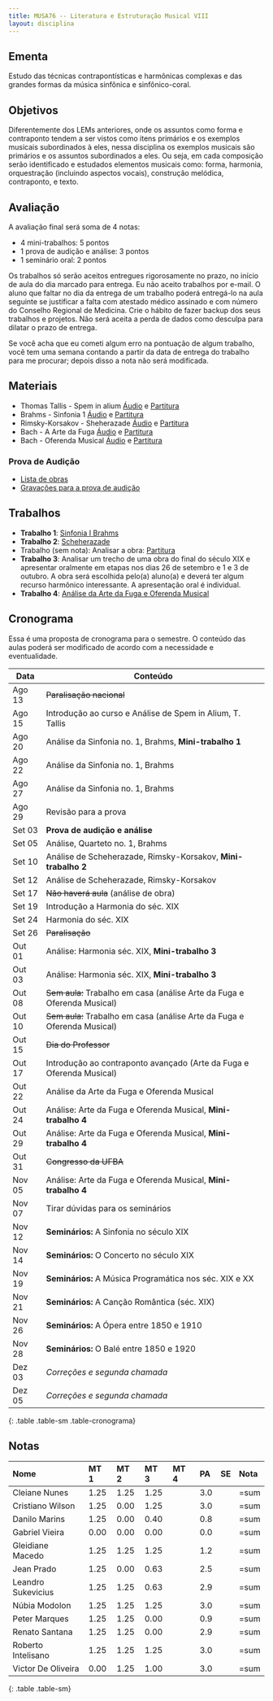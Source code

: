 ```yaml
---
title: MUSA76 -- Literatura e Estruturação Musical VIII
layout: disciplina
---
```


## Ementa

Estudo das técnicas contrapontísticas e harmônicas complexas e das
grandes formas da música sinfônica e sinfônico-coral.

## Objetivos

Diferentemente dos LEMs anteriores, onde os assuntos como forma e
contraponto tendem a ser vistos como itens primários e os exemplos
musicais subordinados à eles, nessa disciplina os exemplos musicais
são primários e os assuntos subordinados a eles. Ou seja, em cada
composição serão identificado e estudados elementos musicais como:
forma, harmonia, orquestração (incluindo aspectos vocais), construção
melódica, contraponto, e texto.

## Avaliação

A avaliação final será soma de 4 notas:

  * 4 mini-trabalhos: 5 pontos
  * 1 prova de audição e análise: 3 pontos
  * 1 seminário oral: 2 pontos

Os trabalhos só serão aceitos entregues rigorosamente no prazo, no
início de aula do dia marcado para entrega. Eu não aceito trabalhos
por e-mail. O aluno que faltar no dia da entrega de um trabalho poderá
entregá-lo na aula seguinte se justificar a falta com atestado médico
assinado e com número do Conselho Regional de Medicina. Crie o hábito
de fazer backup dos seus trabalhos e projetos. Não será aceita a perda
de dados como desculpa para dilatar o prazo de entrega.

Se você acha que eu cometi algum erro na pontuação de algum trabalho,
você tem uma semana contando a partir da data de entrega do trabalho
para me procurar; depois disso a nota não será modificada.

## Materiais

- Thomas Tallis - Spem in alium [Áudio][1] e [Partitura][2]
- Brahms - Sinfonia 1 [Áudio][3] e [Partitura][4]
- Rimsky-Korsakov - Sheherazade [Áudio][5] e [Partitura][6]
- Bach - A Arte da Fuga [Áudio][7] e [Partitura][8]
- Bach - Oferenda Musical [Áudio][9] e [Partitura][10]

### Prova de Audição

- [Lista de obras](/pedro/lista-prova-audicao-lem8/)
- [Gravações para a prova de audição][11]

## Trabalhos

- **Trabalho 1**: [Sinfonia I Brahms](/pedro/trabalho-brahms/)
- **Trabalho 2**: [Scheherazade](/pedro/trabalho-scheherazade/)
- Trabalho (sem nota): Analisar a obra: [Partitura][12]
- **Trabalho 3**: Analisar um trecho de uma obra do final do século
  XIX e apresentar oralmente em etapas nos dias 26 de setembro e 1 e 3
  de outubro. A obra será escolhida pelo(a) aluno(a) e deverá ter
  algum recurso harmônico interessante. A apresentação oral é
  individual.
- **Trabalho 4**: [Análise da Arte da Fuga e Oferenda Musical](/pedro/trabalho-fuga/)


## Cronograma

Essa é uma proposta de cronograma para o semestre. O conteúdo das
aulas poderá ser modificado de acordo com a necessidade e
eventualidade.

| Data   | Conteúdo                                                                        |
| -----  | ---                                                                             |
| Ago 13 | <del>Paralisação nacional</del>                                                 |
| Ago 15 | Introdução ao curso e Análise de Spem in Alium, T. Tallis                       |
| Ago 20 | Análise da Sinfonia no. 1, Brahms, **Mini-trabalho 1**                          |
| Ago 22 | Análise da Sinfonia no. 1, Brahms                                               |
| Ago 27 | Análise da Sinfonia no. 1, Brahms                                               |
| Ago 29 | Revisão para a prova                                                            |
| Set 03 | **Prova de audição e análise**                                                  |
| Set 05 | Análise, Quarteto no. 1, Brahms                                                 |
| Set 10 | Análise de Scheherazade, Rimsky-Korsakov, **Mini-trabalho 2**                   |
| Set 12 | Análise de Scheherazade, Rimsky-Korsakov                                        |
| Set 17 | <del>Não haverá aula</del> (análise de obra)                                    |
| Set 19 | Introdução a Harmonia do séc. XIX                                               |
| Set 24 | Harmonia do séc. XIX                                                            |
| Set 26 | <del>Paralisação</del>                                                          |
| Out 01 | Análise: Harmonia séc. XIX, **Mini-trabalho 3**                                 |
| Out 03 | Análise: Harmonia séc. XIX, **Mini-trabalho 3**                                 |
| Out 08 | <del>Sem aula:</del> Trabalho em casa (análise Arte da Fuga e Oferenda Musical) |
| Out 10 | <del>Sem aula:</del> Trabalho em casa (análise Arte da Fuga e Oferenda Musical) |
| Out 15 | <del>Dia do Professor</del>                                                     |
| Out 17 | Introdução ao contraponto avançado (Arte da Fuga e Oferenda Musical)            |
| Out 22 | Análise da Arte da Fuga e Oferenda Musical                                      |
| Out 24 | Análise: Arte da Fuga e Oferenda Musical,  **Mini-trabalho 4**                  |
| Out 29 | Análise: Arte da Fuga e Oferenda Musical,  **Mini-trabalho 4**                  |
| Out 31 | <del>Congresso da UFBA</del>                                                    |
| Nov 05 | Análise: Arte da Fuga e Oferenda Musical,  **Mini-trabalho 4**                  |
| Nov 07 | Tirar dúvidas para os seminários                                                |
| Nov 12 | **Seminários:** A Sinfonia no século XIX                                        |
| Nov 14 | **Seminários:** O Concerto no século XIX                                        |
| Nov 19 | **Seminários:** A Música Programática nos séc. XIX e XX                         |
| Nov 21 | **Seminários:** A Canção Romântica (séc. XIX)                                   |
| Nov 26 | **Seminários:** A Ópera entre 1850 e 1910                                       |
| Nov 28 | **Seminários:** O Balé entre 1850 e 1920                                        |
| Dez 03 | *Correções e segunda chamada*                                                   |
| Dez 05 | *Correções e segunda chamada*                                                   |
{: .table .table-sm .table-cronograma}


## Notas

| Nome               | MT 1 | MT 2 | MT 3 | MT 4 | PA  | SE | Nota |
| :----------------- | :-   | :-   | :-   | :-   | :-  | :- | :--- |
| Cleiane Nunes      | 1.25 | 1.25 | 1.25 |      | 3.0 |    | =sum |
| Cristiano Wilson   | 1.25 | 0.00 | 1.25 |      | 3.0 |    | =sum |
| Danilo Marins      | 1.25 | 0.00 | 0.40 |      | 0.8 |    | =sum |
| Gabriel Vieira     | 0.00 | 0.00 | 0.00 |      | 0.0 |    | =sum |
| Gleidiane Macedo   | 1.25 | 1.25 | 1.25 |      | 1.2 |    | =sum |
| Jean Prado         | 1.25 | 0.00 | 0.63 |      | 2.5 |    | =sum |
| Leandro Sukevicius | 1.25 | 1.25 | 0.63 |      | 2.9 |    | =sum |
| Núbia Modolon      | 1.25 | 1.25 | 1.25 |      | 3.0 |    | =sum |
| Peter Marques      | 1.25 | 1.25 | 0.00 |      | 0.9 |    | =sum |
| Renato Santana     | 1.25 | 1.25 | 0.00 |      | 2.9 |    | =sum |
| Roberto Intelisano | 1.25 | 1.25 | 1.25 |      | 3.0 |    | =sum |
| Victor De Oliveira | 0.00 | 1.25 | 1.00 |      | 3.0 |    | =sum |
{: .table .table-sm}


[1]: https://www.dropbox.com/s/8ysu9t77g5d0rcj/Spem%20in%20Alium%20-%20Audio.m4a?dl=0
[2]: https://www.dropbox.com/s/ip6ni4wun5ciigt/Spem%20in%20Alium%20-%20Partitura.pdf?dl=0
[3]: https://www.dropbox.com/s/dgqftf0c5hhbytf/Brahms%20-%20Sinfonia%201.m4a?dl=0
[4]: https://www.dropbox.com/s/9mh54tjm6bt8j7i/Brahms%20-%20Sinfonia%201.pdf?dl=0
[5]: https://www.dropbox.com/s/le8vrrys4s528ga/Rimsky-Korsakov%20-%20Sheherazade%20-%20Orquestra.m4a?dl=0
[6]: https://www.dropbox.com/s/z7yis1nxs72u38w/Rimsky-Korsakov%20-%20Sheherazade%20-%20Orquestra.pdf?dl=0
[7]: https://www.dropbox.com/s/0vg5rpovul07r6q/A%20Arte%20da%20Fuga.zip?dl=0
[8]: https://www.dropbox.com/s/vwjs88y43yh26sg/Bach%20-%20A%20Arte%20da%20Fuga.pdf?dl=0
[9]: https://www.dropbox.com/s/3rujtu6m0z6n3c5/Oferenda%20Musical.zip?dl=0
[10]: https://www.dropbox.com/s/hu8awmglpq1yupp/Bach%20-%20Oferenda%20Musical.pdf?dl=0
[11]: https://www.dropbox.com/s/hdwdp46kf1t9bvn/Musicas%20Audicao.zip?dl=0
[12]: https://www.dropbox.com/s/opnarcabkgnc56w/musica.pdf?dl=0
